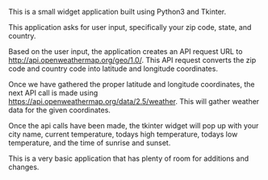 This is a small widget application built using Python3 and Tkinter.

This application asks for user input, specifically your zip code, state, and country. 

Based on the user input, the application creates an API request URL to http://api.openweathermap.org/geo/1.0/. This API request converts the zip code and country code into latitude and longitude coordinates.

Once we have gathered the proper latitude and longitude coordinates, the next API call is made using https://api.openweathermap.org/data/2.5/weather. This will gather weather data for the given coordinates.

Once the api calls have been made, the tkinter widget will pop up with your city name, current temperature, todays high temperature, todays low temperature, and the time of sunrise and sunset.

This is a very basic application that has plenty of room for additions and changes. 
